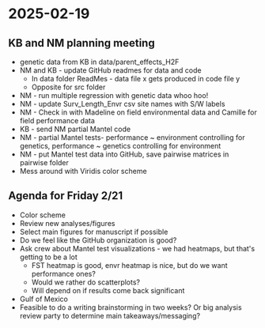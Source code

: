 # 2025-02-19
## KB and NM planning meeting
- genetic data from KB in data/parent_effects_H2F
- NM and KB - update GitHub readmes for data and code
  - In data folder ReadMes - data file x gets produced in code file y
  - Opposite for src folder
- NM - run multiple regression with genetic data whoo hoo!
- NM - update Surv_Length_Envr csv site names with S/W labels
- NM - Check in with Madeline on field environmental data and Camille for field performance data
- KB - send NM partial Mantel code
- NM - partial Mantel tests- performance ~ environment controlling for genetics, performance ~ genetics controlling for environment
- NM - put Mantel test data into GitHub, save pairwise matrices in pairwise folder
- Mess around with Viridis color scheme

## Agenda for Friday 2/21
- Color scheme
- Review new analyses/figures
- Select main figures for manuscript if possible
- Do we feel like the GitHub organization is good?
- Ask crew about Mantel test visualizations - we had heatmaps, but that's getting to be a lot
  - FST heatmap is good, envr heatmap is nice, but do we want performance ones?
  - Would we rather do scatterplots?
  - Will depend on if results come back significant
- Gulf of Mexico
- Feasible to do a writing brainstorming in two weeks? Or big analysis review party to determine main takeaways/messaging?
